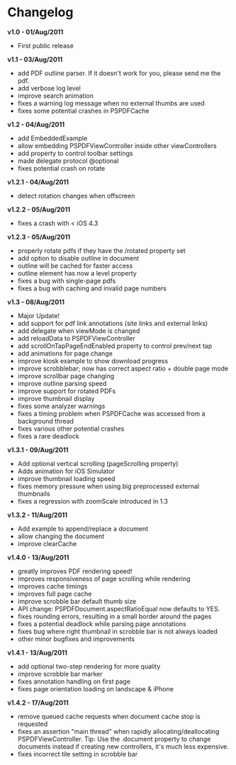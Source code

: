 # Changelog

__v1.0 - 01/Aug/2011__  

*  First public release


__v1.1 - 03/Aug/2011__

*  add PDF outline parser. If it doesn't work for you, please send me the pdf.
*  add verbose log level
*  improve search animation
*  fixes a warning log message when no external thumbs are used
*  fixes some potential crashes in PSPDFCache


__v1.2 - 04/Aug/2011__

*  add EmbeddedExample
*  allow embedding PSPDFViewController inside other viewControllers
*  add property to control toolbar settings
*  made delegate protocol @optional
*  fixes potential crash on rotate


__v1.2.1 - 04/Aug/2011__

*  detect rotation changes when offscreen


__v1.2.2 - 05/Aug/2011__

*  fixes a crash with < iOS 4.3


__v1.2.3 - 05/Aug/2011__

*  properly rotate pdfs if they have the /rotated property set
*  add option to disable outline in document
*  outline will be cached for faster access 
*  outline element has now a level property
*  fixes a bug with single-page pdfs
*  fixes a bug with caching and invalid page numbers


__v1.3 - 08/Aug/2011__

*  Major Update!
*  add support for pdf link annotations (site links and external links)
*  add delegate when viewMode is changed
*  add reloadData to PSPDFViewController
*  add scrollOnTapPageEndEnabled property to control prev/next tap
*  add animations for page change
*  improve kiosk example to show download progress
*  improve scrobblebar; now has correct aspect ratio + double page mode
*  improve scrollbar page changing
*  improve outline parsing speed
*  improve support for rotated PDFs
*  improve thumbnail display
*  fixes some analyzer warnings
*  fixes a timing problem when PSPDFCache was accessed from a background thread
*  fixes various other potential crashes
*  fixes a rare deadlock

__v1.3.1 - 09/Aug/2011__

*  Add optional vertical scrolling (pageScrolling property)
*  Adds animation for iOS Simulator 
*  improve thumbnail loading speed
*  fixes memory pressure when using big preprocessed external thumbnails
*  fixes a regression with zoomScale introduced in 1.3

__v1.3.2 - 11/Aug/2011__

*  Add example to append/replace a document
*  allow changing the document
*  improve clearCache

__v1.4.0 - 13/Aug/2011__

*  greatly improves PDF rendering speed!
*  improves responsiveness of page scrolling while rendering
*  improves cache timings
*  improves full page cache
*  improve scrobble bar default thumb size
*  API change: PSPDFDocument.aspectRatioEqual now defaults to YES.
*  fixes rounding errors, resulting in a small border around the pages
*  fixes a potential deadlock while parsing page annotations
*  fixes bug where right thumbnail in scrobble bar is not always loaded
*  other minor bugfixes and improvements

__v1.4.1 - 13/Aug/2011__

*  add optional two-step rendering for more quality
*  improve scrobble bar marker
*  fixes annotation handling on first page
*  fixes page orientation loading on landscape & iPhone

__v1.4.2 - 17/Aug/2011__

*  remove queued cache requests when document cache stop is requested
*  fixes an assertion "main thread" when rapidly allocating/deallocating PSPDFViewController. Tip: Use the .document property to change documents instead if creating new controllers, it's much less expensive.
*  fixes incorrect tile setting in scrobble bar
